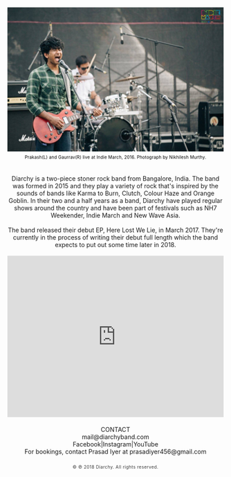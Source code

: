 <html>
<head>
<style type="text/css"> 

body{
	margin:0;
	padding:0;
	background-color: #FFFFFF;
	font-family: sans-serif;
}

.middlej {font-size: 12px; color:#393939; letter-spacing:0.03em; line-height:40px;}
.middlee {font-size: 12px; color:#393939; letter-spacing:0.03em; line-height:15px;}
.small {font-size: 10px; color:#393939; letter-spacing:0.05em; line-height:13px;}
</style>
</head>
<body>
<center>
<br>
<img src="diarchyband.jpg" width="500"/>
<br>
<SPAN
style="font-size:10px; color:#000; line-height:10px; letter-spacing:0.02em"> Prakash(L) and Gaurrav(R) live at Indie March, 2016. Photograph by Nikhilesh Murthy.</SPAN>
<br>
<br>
<br>
<SPAN class="midlee" width= "500">Diarchy is a two-piece stoner rock band from Bangalore, India. The band was formed in 2015 and they play a variety of rock that's inspired by the sounds of bands like Karma to Burn, Clutch, Colour Haze and Orange Goblin. In their two and a half years as a band, Diarchy have played regular shows around the country and have been part of festivals such as NH7 Weekender, Indie March and New Wave Asia.
<br>
<br>
The band released their debut EP, Here Lost We Lie, in March 2017. They're currently in the process of writing their debut full length which the band expects to put out some time later in 2018.</SPAN>
<br>
<br>
<iframe style="border: 0; width: 500px; height: 373px;" src="https://bandcamp.com/EmbeddedPlayer/album=2356808835/size=large/bgcol=ffffff/linkcol=de270f/artwork=small/transparent=true/" seamless><a href="http://diarchy.bandcamp.com/album/here-lost-we-lie">Here Lost We Lie by Diarchy</a></iframe>
<br>
<br>
<SPAN class="midlee">CONTACT</SPAN>
<br>
<SPAN class="midlee">mail@diarchyband.com</SPAN>
<br>
<SPAN class="midlee"><a hrc="https://www.facebook.com/diarchyband">Facebook</a>|<a hrc="instagram.com/diarchyband">Instagram</a>|<a hrc="https://www.youtube.com/diarchyduo">YouTube</a></SPAN>
<br>
<SPAN class="midlee" width= "500">For bookings, contact Prasad Iyer at prasadiyer456@gmail.com</SPAN>
<br>
<br>
<SPAN class="small">© ℗ 2018 Diarchy. All rights reserved.</SPAN>
</center>
</body>
</html>
